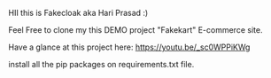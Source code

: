 HII this is Fakecloak aka Hari Prasad :)

Feel Free to clone my this DEMO project "Fakekart" E-commerce site.

Have a glance at this project here:  https://youtu.be/_sc0WPPiKWg


install all the pip packages on requirements.txt file.
